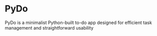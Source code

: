 # PyDo
PyDo is a minimalist Python-built to-do app designed for efficient task management and straightforward usability
